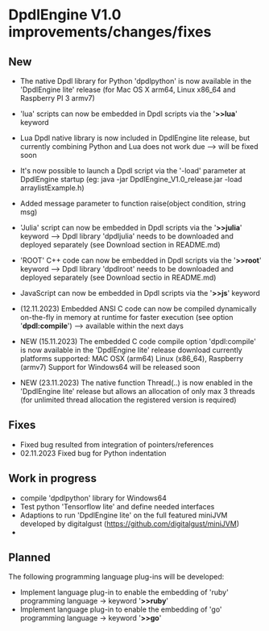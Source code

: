 
# DpdlEngine V1.0 improvements/changes/fixes

## New 

* The native Dpdl library for Python 'dpdlpython' is now available  in the 'DpdlEngine lite' release (for Mac OS X arm64, Linux x86_64 and Raspberry PI 3 armv7)
* 'lua' scripts can now be embedded in Dpdl scripts via the '**>>lua**' keyword
* Lua Dpdl native library is now included in DpdlEngine lite release, but currently combining Python and Lua does not work due --> will be fixed soon
* It's now possible to launch a Dpdl script via the '-load' parameter at DpdlEngine startup (eg: java -jar DpdlEngine_V1.0_release.jar -load arraylistExample.h)
* Added message parameter to function raise(object condition, string msg)
* 'Julia' script can now be embedded in Dpdl scripts via the '**>>julia**' keyword --> Dpdl library 'dpdljulia' needs to be downloaded and deployed separately (see Download section in README.md)
* 'ROOT' C++ code can now be embedded in Dpdl scripts via the '**>>root**' keyword --> Dpdl library 'dpdlroot' needs to be downloaded and deployed separately (see Download sectio in README.md)
* JavaScript can now be embedded in Dpdl scripts via the '**>>js**' keyword
* (12.11.2023) Embedded ANSI C code can now be compiled dynamically on-the-fly in memory at runtime for faster execution (see option '**dpdl:compile**') --> available within the next days

* NEW (15.11.2023) The embedded C code compile option 'dpdl:compile' is now available in the 'DpdlEngine lite' release download
  currently platforms supported: MAC OSX (arm64) Linux (x86_64), Raspberry (armv7)
  Support for Windows64 will be released soon
* NEW (23.11.2023) The native function Thread(..) is now enabled in the 'DpdlEngine lite' release but allows an allocation of only max 3 threads (for unlimited thread allocation the registered version is required)

## Fixes

* Fixed bug resulted from integration of pointers/references
* 02.11.2023 Fixed bug for Python indentation


## Work in progress

* compile 'dpdlpython' library for Windows64
* Test python 'Tensorflow lite' and define needed interfaces
* Adaptions to run 'DpdlEngine lite' on the full featured miniJVM developed by digitalgust (https://github.com/digitalgust/miniJVM)
* 


## Planned

The following programming language plug-ins will be developed:

* Implement language plug-in to enable the embedding of 'ruby' programming language -> keyword '**>>ruby**'
* Implement language plug-in to enable the embedding of 'go' programming language -> keyword '**>>go**'

